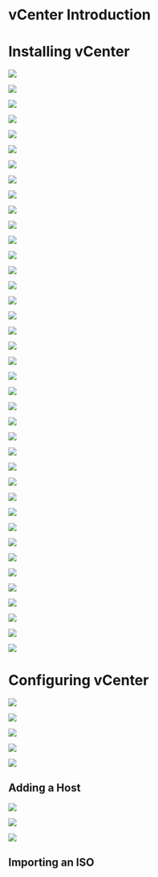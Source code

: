 # vCenter Introduction

# Installing vCenter 

![](https://github.com/JonmarCorpuz/Documentations/blob/main/VMWare/Assets/VCSA%20pt%201.png)

![](https://github.com/JonmarCorpuz/Documentations/blob/main/VMWare/Assets/VCSA%20pt%202.png)

![](https://github.com/JonmarCorpuz/Documentations/blob/main/VMWare/Assets/VCSA%20pt3.png)

![](https://github.com/JonmarCorpuz/Documentations/blob/main/VMWare/Assets/VCSA%20pt4.png)

![](https://github.com/JonmarCorpuz/Documentations/blob/main/VMWare/Assets/VCSA%20pt5.png)

![](https://github.com/JonmarCorpuz/Documentations/blob/main/VMWare/Assets/VCSA%20pt%206.png)

![](https://github.com/JonmarCorpuz/Documentations/blob/main/VMWare/Assets/VCSA%20pt7.png)

![](https://github.com/JonmarCorpuz/Documentations/blob/main/VMWare/Assets/VCSA%20pt8.png)

![](https://github.com/JonmarCorpuz/Documentations/blob/main/VMWare/Assets/VCSA%20pt9.png)

![](https://github.com/JonmarCorpuz/Documentations/blob/main/VMWare/Assets/VCSA%20pt10.png)

![](https://github.com/JonmarCorpuz/Documentations/blob/main/VMWare/Assets/VCSA%20pt11.png)

![](https://github.com/JonmarCorpuz/Documentations/blob/main/VMWare/Assets/VCSA%20pt12.png)

![](https://github.com/JonmarCorpuz/Documentations/blob/main/VMWare/Assets/VCSA%20pt13.png)

![](https://github.com/JonmarCorpuz/Documentations/blob/main/VMWare/Assets/VCSA%20pt14.png)

![](https://github.com/JonmarCorpuz/Documentations/blob/main/VMWare/Assets/VCSA%20pt15.png)

![](https://github.com/JonmarCorpuz/Documentations/blob/main/VMWare/Assets/VCSA%20pt16.png)

![](https://github.com/JonmarCorpuz/Documentations/blob/main/VMWare/Assets/VCSA%20pt17.png)

![](https://github.com/JonmarCorpuz/Documentations/blob/main/VMWare/Assets/VCSA%20pt18.png)

![](https://github.com/JonmarCorpuz/Documentations/blob/main/VMWare/Assets/VCSA%20pt19.png)

![](https://github.com/JonmarCorpuz/Documentations/blob/main/VMWare/Assets/VCSA%20pt20.png)

![](https://github.com/JonmarCorpuz/Documentations/blob/main/VMWare/Assets/VCSA%20pt21.png)

![](https://github.com/JonmarCorpuz/Documentations/blob/main/VMWare/Assets/VCSA%20pt22.png)

![](https://github.com/JonmarCorpuz/Documentations/blob/main/VMWare/Assets/VCSA%20pt23.png)

![](https://github.com/JonmarCorpuz/Documentations/blob/main/VMWare/Assets/VCSA%20pt24.png)

![](https://github.com/JonmarCorpuz/Documentations/blob/main/VMWare/Assets/VCSA%20pt25.png)

![](https://github.com/JonmarCorpuz/Documentations/blob/main/VMWare/Assets/VCSA%20pt26.png)

![](https://github.com/JonmarCorpuz/Documentations/blob/main/VMWare/Assets/VCSA%20pt27.png)

![](https://github.com/JonmarCorpuz/Documentations/blob/main/VMWare/Assets/VCSA%20pt28.png)

![](https://github.com/JonmarCorpuz/Documentations/blob/main/VMWare/Assets/VCSA%20pt29.png)

![](https://github.com/JonmarCorpuz/Documentations/blob/main/VMWare/Assets/VCSA%20pt30.png)

![](https://github.com/JonmarCorpuz/Documentations/blob/main/VMWare/Assets/VCSA%20pt31.png)

![](https://github.com/JonmarCorpuz/Documentations/blob/main/VMWare/Assets/VCSA%20pt32.png)

![](https://github.com/JonmarCorpuz/Documentations/blob/main/VMWare/Assets/VCSA%20pt33.png)

![](https://github.com/JonmarCorpuz/Documentations/blob/main/VMWare/Assets/VCSA%20pt34.png)

![](https://github.com/JonmarCorpuz/Documentations/blob/main/VMWare/Assets/VCSA%20pt35.png)

![](https://github.com/JonmarCorpuz/Documentations/blob/main/VMWare/Assets/VCSA%20pt36.png)

![](https://github.com/JonmarCorpuz/Documentations/blob/main/VMWare/Assets/VCSA%20pt37.png)

![](https://github.com/JonmarCorpuz/Documentations/blob/main/VMWare/Assets/VCSA%20pt38.png)

![](https://github.com/JonmarCorpuz/Documentations/blob/main/VMWare/Assets/VCSA%20pt39.png)

# Configuring vCenter

![](https://github.com/JonmarCorpuz/Documentations/blob/main/VMWare/Assets/VCSA%20pt40.png)

![](https://github.com/JonmarCorpuz/Documentations/blob/main/VMWare/Assets/VCSA%20pt41.png)

![](https://github.com/JonmarCorpuz/Documentations/blob/main/VMWare/Assets/VCSA%20pt42.png)

![](https://github.com/JonmarCorpuz/Documentations/blob/main/VMWare/Assets/VCSA%20pt43.png)

![](https://github.com/JonmarCorpuz/Documentations/blob/main/VMWare/Assets/VCSA%20pt44.png)

## Adding a Host

![](https://github.com/JonmarCorpuz/Documentations/blob/main/VMWare/Assets/VCSA%20pt45.png)

![](https://github.com/JonmarCorpuz/Documentations/blob/main/VMWare/Assets/VCSA%20pt46.png)

![](https://github.com/JonmarCorpuz/Documentations/blob/main/VMWare/Assets/VCSA%20pt47.png)

## Importing an ISO
